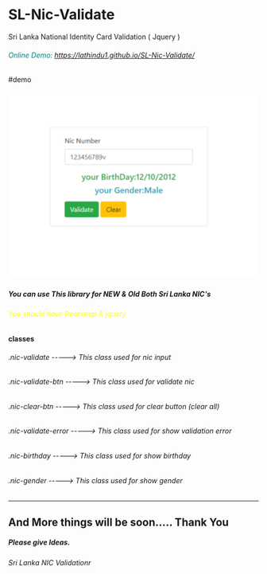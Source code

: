 # SL-Nic-Validate
Sri Lanka National Identity Card Validation ( Jquery )

<h6 style="color:teal">Online Demo: <a href="https://lathindu1.github.io/SL-Nic-Validate/">https://lathindu1.github.io/SL-Nic-Validate/</a></h6>

#demo

![Alt text](dist/img/demo-1.png?raw=true "Title")

<h5>You can use This library for    NEW  &  Old  Both Sri Lanka NIC's</h5>

<h6 style="color:yellow;">You should have Bootstrap & jquery </h6>

<h4>classes</h4>

<h6>.nic-validate        -----> This class used for nic input</h6>
<h6>.nic-validate-btn    -----> This class used for validate nic</h6>
<h6>.nic-clear-btn       -----> This class used for clear button (clear all)</h6>
<h6>.nic-validate-error  -----> This class used for show validation error</h6>
<h6>.nic-birthday        -----> This class used for show birthday</h6>
<h6>.nic-gender          -----> This class used for show gender</h6>
<hr />

<h2>And More things will be soon..... Thank You</h2>
<h5>Please give Ideas.</h5> 
<h6>Sri Lanka NIC Validationr</h6>